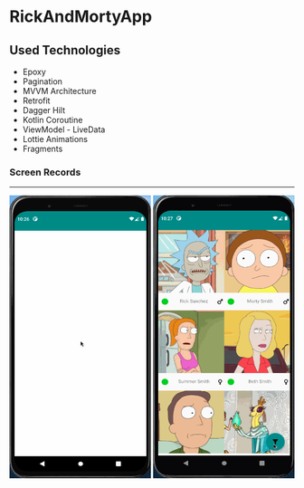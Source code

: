 # RickAndMortyApp

## Used Technologies

* Epoxy
* Pagination
* MVVM Architecture
* Retrofit
* Dagger Hilt
* Kotlin Coroutine
* ViewModel - LiveData
* Lottie Animations
* Fragments



### Screen Records
-----

<div>
<img src="./ss/1.gif" height="500px" width="250px"/>
<img src="./ss/2.gif" height="500px" width="250px"/>
</div>
